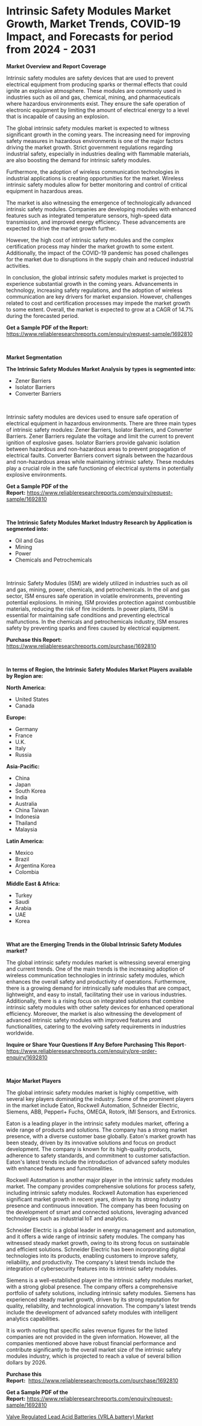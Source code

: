 <p><h1>Intrinsic Safety Modules Market Growth, Market Trends, COVID-19 Impact, and Forecasts for period from 2024 - 2031</h1></p><p><strong>Market Overview and Report Coverage</strong></p>
<p><p>Intrinsic safety modules are safety devices that are used to prevent electrical equipment from producing sparks or thermal effects that could ignite an explosive atmosphere. These modules are commonly used in industries such as oil and gas, chemical, mining, and pharmaceuticals where hazardous environments exist. They ensure the safe operation of electronic equipment by limiting the amount of electrical energy to a level that is incapable of causing an explosion.</p><p>The global intrinsic safety modules market is expected to witness significant growth in the coming years. The increasing need for improving safety measures in hazardous environments is one of the major factors driving the market growth. Strict government regulations regarding industrial safety, especially in industries dealing with flammable materials, are also boosting the demand for intrinsic safety modules.</p><p>Furthermore, the adoption of wireless communication technologies in industrial applications is creating opportunities for the market. Wireless intrinsic safety modules allow for better monitoring and control of critical equipment in hazardous areas.</p><p>The market is also witnessing the emergence of technologically advanced intrinsic safety modules. Companies are developing modules with enhanced features such as integrated temperature sensors, high-speed data transmission, and improved energy efficiency. These advancements are expected to drive the market growth further.</p><p>However, the high cost of intrinsic safety modules and the complex certification process may hinder the market growth to some extent. Additionally, the impact of the COVID-19 pandemic has posed challenges for the market due to disruptions in the supply chain and reduced industrial activities.</p><p>In conclusion, the global intrinsic safety modules market is projected to experience substantial growth in the coming years. Advancements in technology, increasing safety regulations, and the adoption of wireless communication are key drivers for market expansion. However, challenges related to cost and certification processes may impede the market growth to some extent. Overall, the market is expected to grow at a CAGR of 14.7% during the forecasted period.</p></p>
<p><strong>Get a Sample PDF of the Report:</strong> <a href="https://www.reliableresearchreports.com/enquiry/request-sample/1692810">https://www.reliableresearchreports.com/enquiry/request-sample/1692810</a></p>
<p>&nbsp;</p>
<p><strong>Market Segmentation</strong></p>
<p><strong>The Intrinsic Safety Modules Market Analysis by types is segmented into:</strong></p>
<p><ul><li>Zener Barriers</li><li>Isolator Barriers</li><li>Converter Barriers</li></ul></p>
<p>&nbsp;</p>
<p><p>Intrinsic safety modules are devices used to ensure safe operation of electrical equipment in hazardous environments. There are three main types of intrinsic safety modules: Zener Barriers, Isolator Barriers, and Converter Barriers. Zener Barriers regulate the voltage and limit the current to prevent ignition of explosive gases. Isolator Barriers provide galvanic isolation between hazardous and non-hazardous areas to prevent propagation of electrical faults. Converter Barriers convert signals between the hazardous and non-hazardous areas while maintaining intrinsic safety. These modules play a crucial role in the safe functioning of electrical systems in potentially explosive environments.</p></p>
<p><strong>Get a Sample PDF of the Report:</strong>&nbsp;<a href="https://www.reliableresearchreports.com/enquiry/request-sample/1692810">https://www.reliableresearchreports.com/enquiry/request-sample/1692810</a></p>
<p>&nbsp;</p>
<p><strong>The Intrinsic Safety Modules Market Industry Research by Application is segmented into:</strong></p>
<p><ul><li>Oil and Gas</li><li>Mining</li><li>Power</li><li>Chemicals and Petrochemicals</li></ul></p>
<p>&nbsp;</p>
<p><p>Intrinsic Safety Modules (ISM) are widely utilized in industries such as oil and gas, mining, power, chemicals, and petrochemicals. In the oil and gas sector, ISM ensures safe operation in volatile environments, preventing potential explosions. In mining, ISM provides protection against combustible materials, reducing the risk of fire incidents. In power plants, ISM is essential for maintaining safe conditions and preventing electrical malfunctions. In the chemicals and petrochemicals industry, ISM ensures safety by preventing sparks and fires caused by electrical equipment.</p></p>
<p><strong>Purchase this Report:</strong>&nbsp; <a href="https://www.reliableresearchreports.com/purchase/1692810">https://www.reliableresearchreports.com/purchase/1692810</a></p>
<p>&nbsp;</p>
<p><strong>In terms of Region, the Intrinsic Safety Modules Market Players available by Region are:</strong></p>
<p>
    <p> <strong> North America: </strong>
        <ul>
            <li>United States</li>
            <li>Canada</li>
        </ul>
        </p> 
    <p> <strong> Europe: </strong>
        <ul>
            <li>Germany</li>
            <li>France</li>
            <li>U.K.</li>
            <li>Italy</li>
            <li>Russia</li>
        </ul>
        </p> 
    <p> <strong> Asia-Pacific: </strong>
        <ul>
            <li>China</li>
            <li>Japan</li>
            <li>South Korea</li>
            <li>India</li>
            <li>Australia</li>
            <li>China Taiwan</li>
            <li>Indonesia</li>
            <li>Thailand</li>
            <li>Malaysia</li>
        </ul>
        </p> 
    <p> <strong> Latin America: </strong>
        <ul>
            <li>Mexico</li>
            <li>Brazil</li>
            <li>Argentina Korea</li>
            <li>Colombia</li>
        </ul>
        </p> 
    <p> <strong> Middle East & Africa: </strong>
        <ul>
            <li>Turkey</li>
            <li>Saudi</li>
            <li>Arabia</li>
            <li>UAE</li>
            <li>Korea</li>
        </ul>
    </p>
    </p>
<p>&nbsp;</p>
<p><strong>What are the Emerging Trends in the Global Intrinsic Safety Modules market?</strong></p>
<p><p>The global intrinsic safety modules market is witnessing several emerging and current trends. One of the main trends is the increasing adoption of wireless communication technologies in intrinsic safety modules, which enhances the overall safety and productivity of operations. Furthermore, there is a growing demand for intrinsically safe modules that are compact, lightweight, and easy to install, facilitating their use in various industries. Additionally, there is a rising focus on integrated solutions that combine intrinsic safety modules with other safety devices for enhanced operational efficiency. Moreover, the market is also witnessing the development of advanced intrinsic safety modules with improved features and functionalities, catering to the evolving safety requirements in industries worldwide.</p></p>
<p><strong>Inquire or Share Your Questions If Any Before Purchasing This Report</strong>- <a href="https://www.reliableresearchreports.com/enquiry/pre-order-enquiry/1692810">https://www.reliableresearchreports.com/enquiry/pre-order-enquiry/1692810</a></p>
<p>&nbsp;</p>
<p><strong>Major Market Players</strong></p>
<p><p>The global intrinsic safety modules market is highly competitive, with several key players dominating the industry. Some of the prominent players in the market include Eaton, Rockwell Automation, Schneider Electric, Siemens, ABB, Pepperl+ Fuchs, OMEGA, Rotork, IMI Sensors, and Extronics.</p><p>Eaton is a leading player in the intrinsic safety modules market, offering a wide range of products and solutions. The company has a strong market presence, with a diverse customer base globally. Eaton's market growth has been steady, driven by its innovative solutions and focus on product development. The company is known for its high-quality products, adherence to safety standards, and commitment to customer satisfaction. Eaton's latest trends include the introduction of advanced safety modules with enhanced features and functionalities.</p><p>Rockwell Automation is another major player in the intrinsic safety modules market. The company provides comprehensive solutions for process safety, including intrinsic safety modules. Rockwell Automation has experienced significant market growth in recent years, driven by its strong industry presence and continuous innovation. The company has been focusing on the development of smart and connected solutions, leveraging advanced technologies such as industrial IoT and analytics.</p><p>Schneider Electric is a global leader in energy management and automation, and it offers a wide range of intrinsic safety modules. The company has witnessed steady market growth, owing to its strong focus on sustainable and efficient solutions. Schneider Electric has been incorporating digital technologies into its products, enabling customers to improve safety, reliability, and productivity. The company's latest trends include the integration of cybersecurity features into its intrinsic safety modules.</p><p>Siemens is a well-established player in the intrinsic safety modules market, with a strong global presence. The company offers a comprehensive portfolio of safety solutions, including intrinsic safety modules. Siemens has experienced steady market growth, driven by its strong reputation for quality, reliability, and technological innovation. The company's latest trends include the development of advanced safety modules with intelligent analytics capabilities.</p><p>It is worth noting that specific sales revenue figures for the listed companies are not provided in the given information. However, all the companies mentioned above have robust financial performance and contribute significantly to the overall market size of the intrinsic safety modules industry, which is projected to reach a value of several billion dollars by 2026.</p></p>
<p><strong>Purchase this Report:</strong>&nbsp;&nbsp;<a href="https://www.reliableresearchreports.com/purchase/1692810">https://www.reliableresearchreports.com/purchase/1692810</a></p>
<p></p>
<p><strong>Get a Sample PDF of the Report:</strong>&nbsp;<a href="https://www.reliableresearchreports.com/enquiry/request-sample/1692810">https://www.reliableresearchreports.com/enquiry/request-sample/1692810</a></p>
<p><p><a href="https://github.com/lbird53714/Market-Research-Report-List-2/blob/main/valve-regulated-lead-acid-batteries-vrla-battery-market.md">Valve Regulated Lead Acid Batteries (VRLA battery) Market</a></p></p>